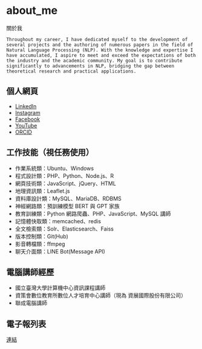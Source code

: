# about_me
關於我
```
Throughout my career, I have dedicated myself to the development of several projects and the authoring of numerous papers in the field of Natural Language Processing (NLP). With the knowledge and expertise I have accumulated, I aspire to meet and exceed the expectations of both the industry and the academic community. My goal is to contribute significantly to advancements in NLP, bridging the gap between theoretical research and practical applications.
```

## 個人網頁
- [LinkedIn](https://www.linkedin.com/in/telunyang/)
- [Instagram](https://www.instagram.com/darreninfo.cc/)
- [Facebook](https://www.facebook.com/profile.php?id=61551064765585)
- [YouTube](https://www.youtube.com/channel/UCUqT6-mTPkQkCyGjlbm3IMA)
- [ORCID](https://orcid.org/0000-0002-3351-1785)

## 工作技能（視任務使用）
- 作業系統類：Ubuntu、Windows
- 程式設計類：PHP、Python、Node.js、R
- 網頁技術類：JavaScript、jQuery、HTML
- 地理資訊類：Leaflet.js
- 資料庫設計類：MySQL、MariaDB、RDBMS
- 神經網路類：預訓練模型 BERT 與 GPT 家族
- 教育訓練類：Python 網路爬蟲、PHP、JavaScript、MySQL 講師
- 記憶體快取類：memcached、redis
- 全文檢索類：Solr、Elasticsearch、Faiss
- 版本控制類：Git(Hub)
- 影音轉檔類：ffmpeg
- 聊天介面類：LINE Bot(Message API)

## 電腦講師經歷
- 國立臺灣大學計算機中心資訊課程講師
- 資策會數位教育所數位人才培育中心講師（現為 資展國際股份有限公司）
- 聯成電腦講師

## 電子報列表
[連結](https://github.com/telunyang/telunyang/blob/main/NEWSLETTERS.md)
